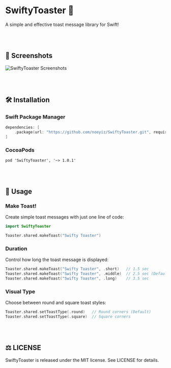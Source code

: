 # SwiftyToaster 🍞
A simple and effective toast message library for Swift!

<br><br>

## 📸 Screenshots
![SwiftyToaster Screenshots](https://github.com/noeyiz/SwiftyToast/assets/116897060/21451918-6821-46dc-96d0-5e12509035d0)

<br><br>

## 🛠️ Installation
### Swift Package Manager
```swift
dependencies: [
    .package(url: "https://github.com/noeyiz/SwiftyToaster.git", requirement: .upToNextMajor(from: "1.0.1"))
]
```
### CocoaPods
```
pod 'SwiftyToaster', '~> 1.0.1'
```

<br><br>

## 🚀 Usage
### Make Toast!
Create simple toast messages with just one line of code:

```swift
import SwiftyToaster

Toaster.shared.makeToast("Swifty Toaster")
```

### Duration
Control how long the toast message is displayed:

```swift
Toaster.shared.makeToast("Swifty Toaster", .short)   // 1.5 sec
Toaster.shared.makeToast("Swifty Toaster", .middle)  // 2.5 sec (Default)
Toaster.shared.makeToast("Swifty Toaster", .long)    // 3.5 sec
```

### Visual Type
Choose between round and square toast styles:

```swift
Toaster.shared.setToastType(.round)   // Round corners (Default)
Toaster.shared.setToastType(.square)  // Square corners
```

<br><br>

## ⚖️ LICENSE
SwiftyToaster is released under the MIT license. See LICENSE for details.

